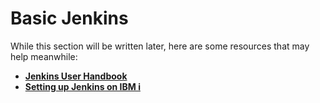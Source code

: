 
# Basic Jenkins

While this section will be written later, here are some resources that may help meanwhile:
 * [**Jenkins User Handbook**](https://www.jenkins.io/user-handbook.pdf)
 * [**Setting up Jenkins on IBM i**](https://worksofbarry.com/ghpost.html?43)
